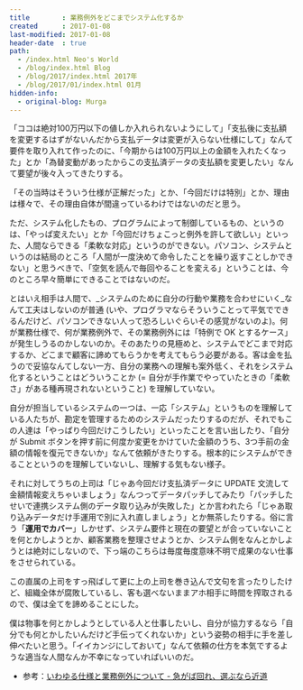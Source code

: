 ```yaml
---
title        : 業務例外をどこまでシステム化するか
created      : 2017-01-08
last-modified: 2017-01-08
header-date  : true
path:
  - /index.html Neo's World
  - /blog/index.html Blog
  - /blog/2017/index.html 2017年
  - /blog/2017/01/index.html 01月
hidden-info:
  - original-blog: Murga
---
```


「ココは絶対100万円以下の値しか入れられないようにして」「支払後に支払額を変更するはずがないんだから支払データは変更が入らない仕様にして」なんて要件を取り入れて作ったのに、「今期からは100万円以上の金額を入れたくなった」とか「為替変動があったからこの支払済データの支払額を変更したい」なんて要望が後々入ってきたりする。

「その当時はそういう仕様が正解だった」とか、「今回だけは特別」とか、理由は様々で、その理由自体が間違っているわけではないのだと思う。

ただ、システム化したもの、プログラムによって制御しているもの、というのは、「やっぱ変えたい」とか「今回だけちょこっと例外を許して欲しい」といった、人間ならできる「柔軟な対応」というのができない。パソコン、システムというのは結局のところ「人間が一度決めて命令したことを繰り返すことしかできない」と思うべきで、「空気を読んで毎回やることを変える」ということは、今のところ早々簡単にできることではないのだ。

とはいえ相手は人間で、_システムのために自分の行動や業務を合わせにいく_なんて工夫はしないのが普通 (いや、プログラマならそういうことって平気でできるんだけど、パソコンできない人って恐ろしいぐらいその感覚がないのよ)。何が業務仕様で、何が業務例外で、その業務例外には「特例で OK とするケース」が発生しうるのかしないのか。そのあたりの見極めと、システムでどこまで対応するか、どこまで顧客に諦めてもらうかを考えてもらう必要がある。客は金を払うので妥協なんてしない一方、自分の業務への理解も案外低く、それをシステム化するということはどういうことか (= 自分が手作業でやっていたときの「柔軟さ」がある種再現されないということ) を理解していない。

自分が担当しているシステムの一つは、一応「システム」というものを理解している人たちが、勘定を管理するためのシステムだったりするのだが、それでもこの人達は「やっぱり今回だけこうしたい」といったことを言い出したり、「自分が Submit ボタンを押す前に何度か変更をかけていた金額のうち、3つ手前の金額の情報を復元できないか」なんて依頼がきたりする。根本的にシステムができることというのを理解していないし、理解する気もない様子。

それに対してうちの上司は「じゃあ今回だけ支払済データに UPDATE 文流して金額情報変えちゃいましょう」なんつってデータパッチしてみたり「パッチしたせいで連携システム側のデータ取り込みが失敗した」とか言われたら「じゃあ取り込みデータだけ手運用で別に入れ直しましょう」とか無茶したりする。俗に言う「__運用でカバー__」しかせず、システム要件と現在の要望とが合っていないことを何とかしようとか、顧客業務を整理させようとか、システム側をなんとかしようとは絶対にしないので、下っ端のこちらは毎度毎度意味不明で成果のない仕事をさせられている。

この直属の上司をすっ飛ばして更に上の上司を巻き込んで文句を言ったりしたけど、組織全体が腐敗しているし、客も選べないままアホ相手に時間を搾取されるので、僕は全てを諦めることにした。

僕は物事を何とかしようとしている人と仕事したいし、自分が協力するなら「自分でも何とかしたいんだけど手伝ってくれないか」という姿勢の相手に手を差し伸べたいと思う。「イイカンジにしておいて」なんて依頼の仕方を本気でするような適当な人間なんか不幸になっていればいいのだ。

- 参考：[いわゆる仕様と業務例外について - 急がば回れ、選ぶなら近道](http://d.hatena.ne.jp/okachimachiorz/20120219/1329652555)
